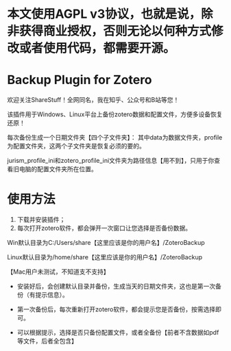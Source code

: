 # 本文使用AGPL v3协议，也就是说，除非获得商业授权，否则无论以何种方式修改或者使用代码，都需要开源。

# Backup Plugin for Zotero
欢迎关注ShareStuff！全网同名，我在知乎、公众号和B站等您！


该插件用于Windows、Linux平台上备份zotero数据和配置文件，方便多设备恢复还原！

每次备份生成一个日期文件夹【四个子文件夹】：
其中data为数据文件夹，profile为配置文件夹，这两个子文件夹是恢复必须的要的。

jurism_profile_ini和zotero_profile_ini文件夹为路径信息【用不到】，只用于你查看旧电脑的配置文件夹所在位置。

# 使用方法
1. 下载并安装插件；
2. 每次打开zotero软件，都会弹开一次窗口让您选择是否备份数据。

Win默认目录为C:/Users/share【这里应该是你的用户名】/ZoteroBackup

Linux默认目录为/home/share【这里应该是你的用户名】/ZoteroBackup

【Mac用户未测试，不知道支不支持】


* 安装好后，会创建默认目录并备份，生成当天的日期文件夹，这也是第一次备份（有提示信息）。

* 第一次备份后，每次重新打开zotero软件，都会提示您是否备份，按需选择即可。

* 可以根据提示，选择是否只备份配置文件，或者全备份【前者不含数据如pdf等文件，后者全包含】
